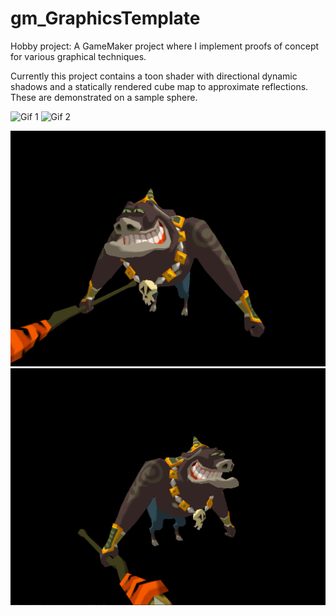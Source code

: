# gm_GraphicsTemplate
Hobby project: A GameMaker project where I implement proofs of concept for various graphical techniques.

Currently this project contains a toon shader with directional dynamic shadows and a statically rendered cube map to approximate reflections. These are demonstrated on a sample sphere.

![Gif 1](/screenshots/demo1.gif)
![Gif 2](/screenshots/demo2.gif)

![Screenshot 1](/screenshots/screenshot1.png)
![Screenshot 2](/screenshots/screenshot2.png)
